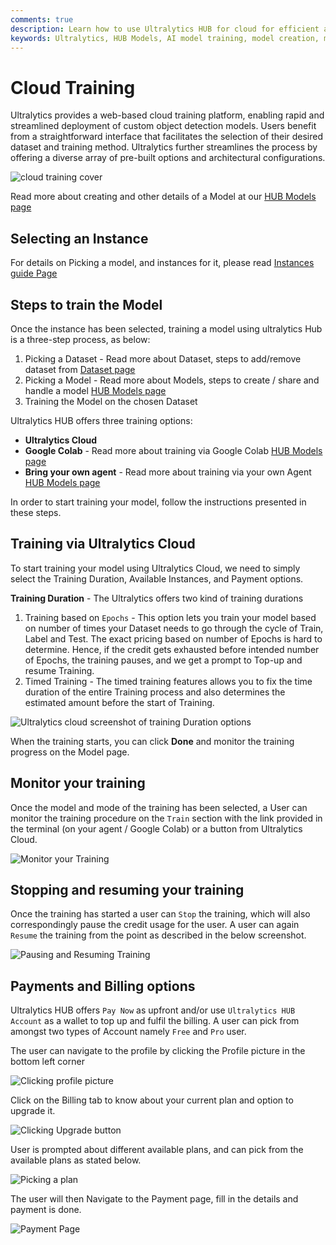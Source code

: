 ```yaml
---
comments: true
description: Learn how to use Ultralytics HUB for cloud for efficient and user-friendly AI model training. For easy model creation, training, evaluation and deployment, follow our detailed guide.
keywords: Ultralytics, HUB Models, AI model training, model creation, model training, model evaluation, model deployment
---
```


# Cloud Training

Ultralytics provides a web-based cloud training platform, enabling rapid and streamlined deployment of custom object detection models. Users benefit from a straightforward interface that facilitates the selection of their desired dataset and training method. Ultralytics further streamlines the process by offering a diverse array of pre-built options and architectural configurations.

![cloud training cover](https://github.com/ultralytics/ultralytics/assets/19519529/cbfdb3b8-ad35-44a6-afe6-61ec0b8e8b8d)

Read more about creating and other details of a Model at our [HUB Models page](models.md)

## Selecting an Instance

For details on Picking a model, and instances for it, please read [Instances guide Page](models.md)

## Steps to train the Model

Once the instance has been selected, training a model using ultralytics Hub is a three-step process, as below: <br />

1. Picking a Dataset - Read more about Dataset, steps to add/remove dataset from [Dataset page](datasets.md) <br />
2. Picking a Model - Read more about Models, steps to create / share and handle a model [HUB Models page](models.md) <br />
3. Training the Model on the chosen Dataset <br />

Ultralytics HUB offers three training options:

- **Ultralytics Cloud**
- **Google Colab** - Read more about training via Google Colab [HUB Models page](models.md)
- **Bring your own agent** - Read more about training via your own Agent [HUB Models page](models.md)

In order to start training your model, follow the instructions presented in these steps.

## Training via Ultralytics Cloud

To start training your model using Ultralytics Cloud, we need to simply select the Training Duration, Available Instances, and Payment options.<br />

**Training Duration** - The Ultralytics offers two kind of training durations <br />

1. Training based on `Epochs` - This option lets you train your model based on number of times your Dataset needs to go through the cycle of Train, Label and Test. The exact pricing based on number of Epochs is hard to determine. Hence, if the credit gets exhausted before intended number of Epochs, the training pauses, and we get a prompt to Top-up and resume Training. <br />
2. Timed Training - The timed training features allows you to fix the time duration of the entire Training process and also determines the estimated amount before the start of Training. <br />

![Ultralytics cloud screenshot of training Duration options](https://github.com/ultralytics/ultralytics/assets/19519529/47b96f3f-a9ea-441a-b065-cba97edc333f)

When the training starts, you can click **Done** and monitor the training progress on the Model page.

## Monitor your training

Once the model and mode of the training has been selected, a User can monitor the training procedure on the `Train` section with the link provided in the terminal (on your agent / Google Colab) or a button from Ultralytics Cloud.

![Monitor your Training](https://github.com/ultralytics/ultralytics/assets/19519529/316f8301-0d60-465e-8c99-aa3daf66433c)

## Stopping and resuming your training

Once the training has started a user can `Stop` the training, which will also correspondingly pause the credit usage for the user. A user can again `Resume` the training from the point as described in the below screenshot.

![Pausing and Resuming Training](https://github.com/ultralytics/ultralytics/assets/19519529/b2707a93-fa5c-4ee2-8443-6be9e1c2857d)

## Payments and Billing options

Ultralytics HUB offers `Pay Now` as upfront and/or use `Ultralytics HUB Account` as a wallet to top up and fulfil the billing. A user can pick from amongst two types of Account namely `Free` and `Pro` user.

The user can navigate to the profile by clicking the Profile picture in the bottom left corner

![Clicking profile picture](https://github.com/ultralytics/ultralytics/assets/19519529/53e5410e-06f5-4b40-b29d-ef00b5779163)

Click on the Billing tab to know about your current plan and option to upgrade it.

![Clicking Upgrade button](https://github.com/ultralytics/ultralytics/assets/19519529/361b43c7-a9d4-4d05-b80b-dc1fa8bce829)

User is prompted about different available plans, and can pick from the available plans as stated below.

![Picking a plan](https://github.com/ultralytics/ultralytics/assets/19519529/4326b01c-0d7d-4850-ac4f-ced2de3339ee)

The user will then Navigate to the Payment page, fill in the details and payment is done.

![Payment Page](https://github.com/ultralytics/ultralytics/assets/19519529/5deebabe-1d8a-485a-b290-e038729c849f)
